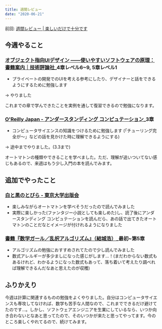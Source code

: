 ```yaml
---
title: 週間レビュー
date: "2020-06-21"
---
```


前回: [週間レビュー | 楽しいだけで十分です](https://yinm.info/20200614/)

## 今週やること

### [オブジェクト指向UIデザイン ――使いやすいソフトウェアの原理：書籍案内｜技術評論社](https://gihyo.jp/book/2020/978-4-297-11351-3)_4章レベル6~9, 5章レベル1
- プライベートの開発でのUIを考える参考にしたり、デザイナーと話をできるようにするために勉強します

-> やりました

これまでの章で学んできたことを実例を通して復習できるので勉強になります。

### [O'Reilly Japan - アンダースタンディング コンピュテーション](https://www.oreilly.co.jp/books/9784873116976/)_3章
- コンピュータサイエンスの知識をつけるために勉強します (「チューリング完全が〜」などの話を見かけた時に理解できるようにする)

-> 途中までやりました。(3.3まで)

オートマトンの種類やできることを学べました。ただ、理解が追いついてない感じもあるので、来週はもう少し入門の本を読んでみます。

## 追加でやったこと

### [白と黒のとびら - 東京大学出版会](http://www.utp.or.jp/book/b306519.html)
- 楽しみながらオートマトンを学べそうだったので読んでみました
- 実際に楽しかった(ファンタジー小説としても楽しめた)し、読了後にアンダースタンディング コンピュテーションを読んだら、あの話で出てきたオートマトンのことだなとイメージが付けれるようになりました

### [書籍『数学ガール／乱択アルゴリズム』（結城浩）](https://www.hyuki.com/girl/random.html)_最初~第5章
- アルゴリズムの勉強におすすめされてたので少し読んでみました
- 数式アレルギーが多少ましになった感じがします...！(まだわからない数式もあるけれど、わかるようになった数式もあって、落ち着いて考えたり調べれば理解できるんだなあと思えたのが収穫)

## ふりかえり
今週は計算に関連するものの勉強をよくやりました。自分はコンピュータサイエンスも専攻してなければ、数学も苦手な人間なので、これまでできるだけ避けてたのです...。しかし、ソフトウェアエンジニアを生業にしているなら、いつか向き合わないとなあと思ってたので、そのいつかが来たと思ってやってます。今のところ楽しくやれてるので、続けてみます。
